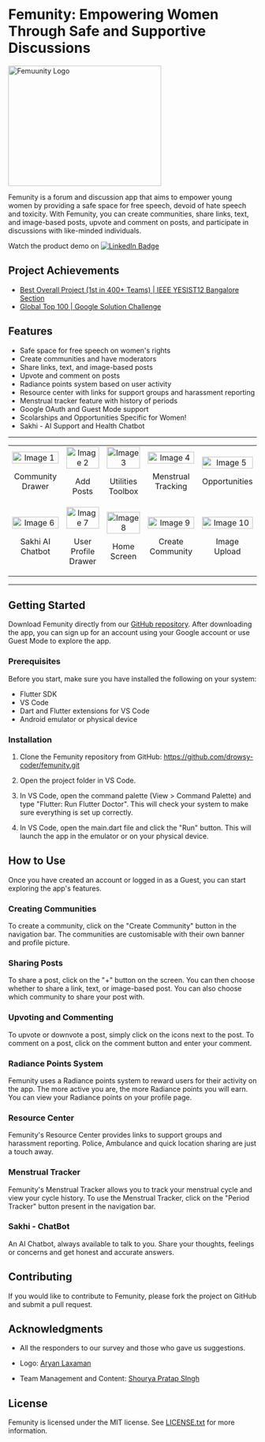 # Femunity: Empowering Women Through Safe and Supportive Discussions

<div style="display: flex;">
  
  <img src="https://i.imgur.com/nlWp1bm.png" alt="Femuunity Logo" width="310" height="244">

</div>

Femunity is a forum and discussion app that aims to empower young women by providing a safe space for free speech, devoid of hate speech and toxicity. With Femunity, you can create communities, share links, text, and image-based posts, upvote and comment on posts, and participate in discussions with like-minded individuals.


Watch the product demo on  <a href="https://www.youtube.com/watch?v=oN_uYKAApXs">
    <img src="https://img.shields.io/badge/YouTube-%23FF0000.svg?style=for-the-badge&logo=YouTube&logoColor=white" alt="LinkedIn Badge"/>
  </a> 	
 
 ## Project Achievements
- [Best Overall Project (1st in 400+ Teams) | IEEE YESIST12 Bangalore Section](https://www.linkedin.com/posts/drowsy-coder_appdevelopment-femaleempowerment-ieee-activity-7060303118273548289-qSXa?utm_source=share&utm_medium=member_desktop)
- [Global Top 100 | Google Solution Challenge](https://www.linkedin.com/posts/drowsy-coder_gdsc-solutionchallenge-vit-activity-7060683890058809344-eIzN?utm_source=share&utm_medium=member_desktop)

## Features

- Safe space for free speech on women's rights
- Create communities and have moderators
- Share links, text, and image-based posts
- Upvote and comment on posts
- Radiance points system based on user activity
- Resource center with links for support groups and harassment reporting
- Menstrual tracker feature with history of periods
- Google OAuth and Guest Mode support
- Scolarships and Opportunities Specific for Women!
- Sakhi - AI Support and Health Chatbot

<hr>
<table style="width: 100%;">
  <tr>
    <td style="text-align: center;">
      <img src="https://imgur.com/uzzqjOO.jpg" alt="Image 1" style="width: 100%;">
      <p>Community Drawer</p>
    </td>
    <td style="text-align: center;">
      <img src="https://imgur.com/WPdMVy7.jpg" alt="Image 2" style="width: 100%;">
      <p>Add Posts</p>
    </td>
    <td style="text-align: center;">
      <img src="https://imgur.com/RbEwAIF.jpg" alt="Image 3" style="width: 100%;">
      <p>Utilities Toolbox</p>
    </td>
    <td style="text-align: center;">
      <img src="https://imgur.com/PkMyFmm.jpg" alt="Image 4" style="width: 100%;">
      <p>Menstrual Tracking</p>
    </td>
    <td style="text-align: center;">
      <img src="https://imgur.com/ZiLYFbP.jpg" alt="Image 5" style="width: 100%;">
      <p>Opportunities</p>
    </td>
  </tr>
  <tr>
    <td style="text-align: center;">
      <img src="https://imgur.com/hEY3nw5.jpg" alt="Image 6" style="width: 100%;">
      <p>Sakhi AI Chatbot</p>
    </td>
    <td style="text-align: center;">
      <img src="https://imgur.com/vd2nzCO.jpg" alt="Image 7" style="width: 100%;">
      <p>User Profile Drawer</p>
    </td>
    <td style="text-align: center;">
      <img src="https://imgur.com/7oASf0S.jpg" alt="Image 8" style="width: 100%;">
      <p>Home Screen</p>
    </td>
    <td style="text-align: center;">
      <img src="https://imgur.com/mSj75Hx.jpg" alt="Image 9" style="width: 100%;">
      <p>Create Community</p>
    </td>
    <td style="text-align: center;">
      <img src="https://imgur.com/zvyOtSr.jpg" alt="Image 10" style="width: 100%;">
      <p>Image Upload</p>
    </td>
  </tr>
</table>

<hr>


## Getting Started

Download Femunity directly from our [GitHub repository](https://github.com/drowsy-coder/femunity). After downloading the app, you can sign up for an account using your Google account or use Guest Mode to explore the app.

### Prerequisites

Before you start, make sure you have installed the following on your system:

- Flutter SDK
- VS Code
- Dart and Flutter extensions for VS Code
- Android emulator or physical device

### Installation

1. Clone the Femunity repository from GitHub: https://github.com/drowsy-coder/femunity.git

2. Open the project folder in VS Code.

3. In VS Code, open the command palette (View > Command Palette) and type "Flutter: Run Flutter Doctor". This will check your system to make sure everything is set up correctly.

4. In VS Code, open the main.dart file and click the "Run" button. This will launch the app in the emulator or on your physical device.

## How to Use

Once you have created an account or logged in as a Guest, you can start exploring the app's features.

### Creating Communities

To create a community, click on the "Create Community" button in the navigation bar. The communities are customisable with their own banner and profile picture.

### Sharing Posts

To share a post, click on the "+" button on the screen. You can then choose whether to share a link, text, or image-based post. You can also choose which community to share your post with.

### Upvoting and Commenting

To upvote or downvote a post, simply click on the icons next to the post. To comment on a post, click on the comment button and enter your comment.

### Radiance Points System

Femunity uses a Radiance points system to reward users for their activity on the app. The more active you are, the more Radiance points you will earn. You can view your Radiance points on your profile page.

### Resource Center

Femunity's Resource Center provides links to support groups and harassment reporting. Police, Ambulance and quick location sharing are just a touch away.

### Menstrual Tracker

Femunity's Menstrual Tracker allows you to track your menstrual cycle and view your cycle history. To use the Menstrual Tracker, click on the "Period Tracker" button present in the navigation bar.

### Sakhi - ChatBot

An AI Chatbot, always available to talk to you. Share your thoughts, feelings or concerns and get honest and accurate answers.

## Contributing

If you would like to contribute to Femunity, please fork the project on GitHub and submit a pull request.

## Acknowledgments

- All the responders to our survey and those who gave us suggestions.

- Logo: [Aryan Laxaman](https://www.instagram.com/aryanlaxaman/)

- Team Management and Content: [Shourya Pratap SIngh](https://www.linkedin.com/in/amspsingh04/)

## License

Femunity is licensed under the MIT license. See [LICENSE.txt](LICENSE.txt) for more information.
